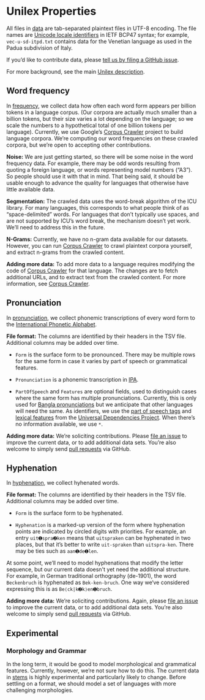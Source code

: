 # Unilex Properties

All files in [data](data/) are tab-separated plaintext files in
UTF-8 encoding. The file names are [Unicode locale
identifiers](http://unicode.org/reports/tr35/#Unicode_locale_identifier)
in IETF BCP47 syntax; for example, `vec-u-sd-itpd.txt` contains
data for the Venetian language as used in the Padua subdivision of Italy.

If you’d like to contribute data, please
[tell us by filing a GitHub issue](https://github.com/unicode-org/unilex/issues).

For more background, see the main [Unilex description](https://github.com/unicode-org/unilex/blob/master/README.md).


## Word frequency

In [frequency](data/frequency/), we collect data how often each word
form appears per billion tokens in a language corpus. (Our corpora are
actually much smaller than a billion tokens, but their size varies a lot
depending on the language; so we scale the numbers to a hypothetical
total of one billion tokens per language). Currently, we use Google’s
[Corpus Crawler](https://github.com/googlei18n/corpuscrawler) project
to build language corpora. We’re computing our word frequencies on these
crawled corpora, but we’re open to accepting other contributions.

**Noise:** We are just getting started, so there will be some noise in
the word frequency data. For example, there may be odd words resulting
from quoting a foreign language, or words representing model numbers
(“A3”). So people should use it with that in mind. That being said, it
should be usable enough to advance the quality for languages that
otherwise have little available data.

**Segmentation:** The crawled data uses the word-break algorithm of
the ICU library. For many languages, this corresponds to what people
think of as “space-delimited” words. For languages that don’t
typically use spaces, and are not supported by ICU’s word break, the
mechanism doesn’t yet work. We’ll need to address this in the future.

**N-Grams:** Currently, we have no n-gram data available for our
datasets. However, you can run [Corpus
Crawler](https://github.com/googlei18n/corpuscrawler) to crawl
plaintext corpora yourself, and extract n-grams from the crawled
content.

**Adding more data:** To add more data to a language requires
modifying the code of
[Corpus Crawler](https://github.com/googlei18n/corpuscrawler)
for that language. The changes are to 
fetch additional URLs, and to extract text from the crawled
content. For more information, see
[Corpus Crawler](https://github.com/googlei18n/corpuscrawler).


## Pronunciation

In [pronunciation](data/pronunciation/), we collect phonemic
transcriptions of every word form to the [International Phonetic
Alphabet](https://en.wikipedia.org/wiki/International_Phonetic_Alphabet).

**File format:** The columns are identified by their headers
in the TSV file. Additional columns may be added over time.

* `Form` is the surface form to be pronounced. There may be
multiple rows for the same form in case it varies by part of
speech or grammatical features.

* `Pronunciation` is a phonemic
transcription in [IPA](https://en.wikipedia.org/wiki/International_Phonetic_Alphabet).

* `PartOfSpeech` and `Features` are optional fields, used to distinguish
cases where the same form has multiple pronunciations. Currently, this
is only used for [Bangla pronunciations](https://raw.githubusercontent.com/unicode-org/unilex/master/data/pronunciation/bn.txt) but we anticipate that other
languages will need the same. As identifiers, we use the
[part of speech tags](http://universaldependencies.org/u/pos/)
and [lexical features](http://universaldependencies.org/u/feat/index.html)
from the [Universal Dependencies Project](http://universaldependencies.org/).
When there’s no information available, we use `*`.

**Adding more data:** We’re soliciting contributions.
Please [file an issue](https://github.com/unicode-org/unilex/issues)
to improve the current data, or to add additional data sets.
You’re also welcome to simply send [pull requests](https://help.github.com/categories/collaborating-with-issues-and-pull-requests/) via GitHub.


## Hyphenation

In [hyphenation](data/hyphenation/), we collect hyhenated words.

**File format:** The columns are identified by their headers
in the TSV file. Additional columns may be added over time.

* `Form` is the surface form to be hyphenated.

* `Hyphenation` is a marked-up version of the form where
hyphenation points are indicated by circled digits with
priorities. For example, an entry `uit➊spra➋ken` means
that `uitspraken` can be hyphenated in two places, but
that it’s better to write `uit-spraken` than `uitspra-ken`.
There may be ties such as `aan➊de➊len`.

At some point, we’ll need to model hyphenations that modify
the letter sequence, but our current data doesn't yet need
the additional structure. For example,
in German traditional orthography (de-1901), the word `Beckenbruch`
is hyphenated as `Bek-ken-bruch`.
One way we‘ve considered expressing this is as `Be⟨ck|k➋k⟩en➊bruch`.

**Adding more data:** We’re soliciting contributions. Again,
please [file an issue](https://github.com/unicode-org/unilex/issues)
to improve the current data, or to add additional data sets.
You’re also welcome to simply send [pull requests](https://help.github.com/categories/collaborating-with-issues-and-pull-requests/) via GitHub.


## Experimental

### Morphology and Grammar

In the long term, it would be good to model morphological and grammatical features.
Currently, however, we’re not sure how to do this. The current data in
[stems](data/experimental/stems/) is highly experimental and particularly likely to change. Before settling on a format, we should
model a set of languages with more challenging morphologies.
